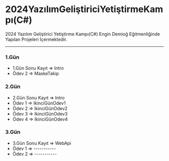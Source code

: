 # 2024YazılımGeliştiriciYetiştirmeKampı(C#)

2024 Yazılım Geliştirici Yetiştirme Kampı(C#) Engin Demioğ Eğitmenliğinde Yapılan Projeleri İçermektedir.

---

### 1.Gün

- 1.Gün Sonu Kayıt => Intro
- Ödev 2 => MaskeTakip

### 2.Gün

- 2.Gün Sonu Kayıt => Intro
- Ödev 1 => IkinciGünOdev1
- Ödev 2 => IkinciGünOdev2
- Ödev 3 => IkinciGünOdev3
- Ödev 4 => IkinciGünOdev4

### 3.Gün

- 3.Gün Sonu Kayıt =>  WebApi
- Ödev 1 => -----------
- Ödev 2 => -----------


